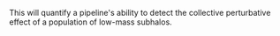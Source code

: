 This will quantify a pipeline's ability to detect the collective perturbative effect of a population of low-mass subhalos.